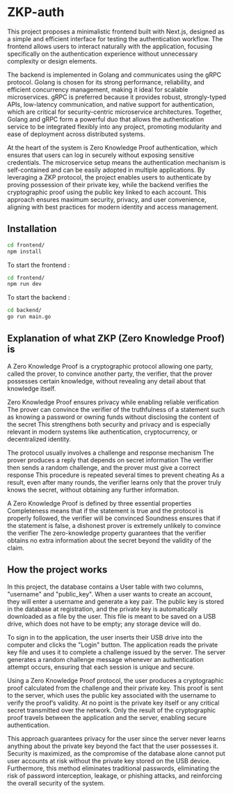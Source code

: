 # ZKP-auth

This project proposes a minimalistic frontend built with Next.js, designed as a simple and efficient interface for testing the authentication workflow. The frontend allows users to interact naturally with the application, focusing specifically on the authentication experience without unnecessary complexity or design elements.

The backend is implemented in Golang and communicates using the gRPC protocol. Golang is chosen for its strong performance, reliability, and efficient concurrency management, making it ideal for scalable microservices. gRPC is preferred because it provides robust, strongly-typed APIs, low-latency communication, and native support for authentication, which are critical for security-centric microservice architectures. Together, Golang and gRPC form a powerful duo that allows the authentication service to be integrated flexibly into any project, promoting modularity and ease of deployment across distributed systems.

At the heart of the system is Zero Knowledge Proof authentication, which ensures that users can log in securely without exposing sensitive credentials. The microservice setup means the authentication mechanism is self-contained and can be easily adopted in multiple applications. By leveraging a ZKP protocol, the project enables users to authenticate by proving possession of their private key, while the backend verifies the cryptographic proof using the public key linked to each account. This approach ensures maximum security, privacy, and user convenience, aligning with best practices for modern identity and access management.

## Installation

```bash
cd frontend/
npm install
```

To start the frontend :

```bash
cd frontend/
npm run dev
```

To start the backend :

```bash
cd backend/
go run main.go
```

## Explanation of what ZKP (Zero Knowledge Proof) is

A Zero Knowledge Proof is a cryptographic protocol allowing one party, called the prover, to convince another party, the verifier, that the prover possesses certain knowledge, without revealing any detail about that knowledge itself.

Zero Knowledge Proof ensures privacy while enabling reliable verification The prover can convince the verifier of the truthfulness of a statement such as knowing a password or owning funds without disclosing the content of the secret This strengthens both security and privacy and is especially relevant in modern systems like authentication, cryptocurrency, or decentralized identity.

The protocol usually involves a challenge and response mechanism The prover produces a reply that depends on secret information The verifier then sends a random challenge, and the prover must give a correct response This procedure is repeated several times to prevent cheating As a result, even after many rounds, the verifier learns only that the prover truly knows the secret, without obtaining any further information.

A Zero Knowledge Proof is defined by three essential properties Completeness means that if the statement is true and the protocol is properly followed, the verifier will be convinced Soundness ensures that if the statement is false, a dishonest prover is extremely unlikely to convince the verifier The zero-knowledge property guarantees that the verifier obtains no extra information about the secret beyond the validity of the claim.

## How the project works

In this project, the database contains a User table with two columns, "username" and "public_key". When a user wants to create an account, they will enter a username and generate a key pair. The public key is stored in the database at registration, and the private key is automatically downloaded as a file by the user. This file is meant to be saved on a USB drive, which does not have to be empty; any storage device will do.

To sign in to the application, the user inserts their USB drive into the computer and clicks the "Login" button. The application reads the private key file and uses it to complete a challenge issued by the server. The server generates a random challenge message whenever an authentication attempt occurs, ensuring that each session is unique and secure.

Using a Zero Knowledge Proof protocol, the user produces a cryptographic proof calculated from the challenge and their private key. This proof is sent to the server, which uses the public key associated with the username to verify the proof’s validity. At no point is the private key itself or any critical secret transmitted over the network. Only the result of the cryptographic proof travels between the application and the server, enabling secure authentication.

This approach guarantees privacy for the user since the server never learns anything about the private key beyond the fact that the user possesses it. Security is maximized, as the compromise of the database alone cannot put user accounts at risk without the private key stored on the USB device. Furthermore, this method eliminates traditional passwords, eliminating the risk of password interception, leakage, or phishing attacks, and reinforcing the overall security of the system.
